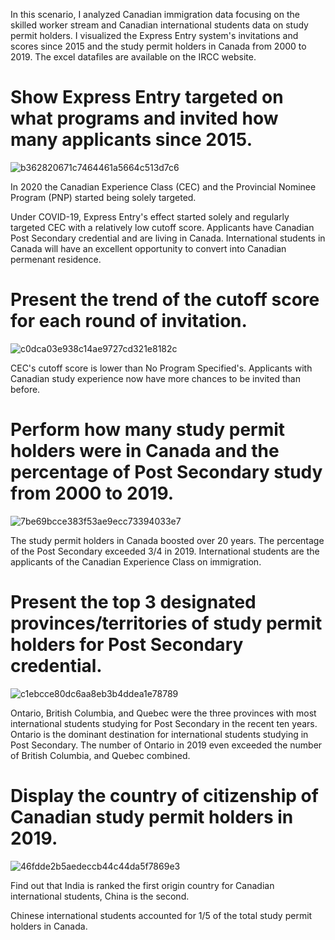 In this scenario, I analyzed Canadian immigration data focusing on the skilled worker stream and Canadian international students data on study permit holders. I visualized the Express Entry system's invitations and scores since 2015 and the study permit holders in Canada from 2000 to 2019. The excel datafiles are available on the IRCC website. 

# Show Express Entry targeted on what programs and invited how many applicants since 2015.

![b362820671c7464461a5664c513d7c6](https://user-images.githubusercontent.com/72532551/105650227-18839200-5e81-11eb-94ea-b802d059d956.png)

In 2020 the Canadian Experience Class (CEC) and the Provincial Nominee Program (PNP) started being solely targeted. 

Under COVID-19, Express Entry's effect started solely and regularly targeted CEC with a relatively low cutoff score. Applicants have Canadian Post Secondary credential and are living in Canada. International students in Canada will have an excellent opportunity to convert into Canadian permenant residence.

# Present the trend of the cutoff score for each round of invitation. 

![c0dca03e938c14ae9727cd321e8182c](https://user-images.githubusercontent.com/72532551/105650241-2507ea80-5e81-11eb-9da5-2349438025cf.png)

CEC's cutoff score is lower than No Program Specified's. Applicants with Canadian study experience now have more chances to be invited than before.

# Perform how many study permit holders were in Canada and the percentage of Post Secondary study from 2000 to 2019.

![7be69bcce383f53ae9ecc73394033e7](https://user-images.githubusercontent.com/72532551/105650252-33560680-5e81-11eb-9e77-098923f3f081.png)

The study permit holders in Canada boosted over 20 years. The percentage of the Post Secondary exceeded 3/4 in 2019. International students are the applicants of the Canadian Experience Class on immigration.

# Present the top 3 designated provinces/territories of study permit holders for Post Secondary credential.

![c1ebcce80dc6aa8eb3b4ddea1e78789](https://user-images.githubusercontent.com/72532551/105650260-3f41c880-5e81-11eb-8c3f-3da7b42e8bd5.png)

Ontario, British Columbia, and Quebec were the three provinces with most international students studying for Post Secondary in the recent ten years. Ontario is the dominant destination for international students studying in Post Secondary. The number of Ontario in 2019 even exceeded the number of British Columbia, and Quebec combined.

# Display the country of citizenship of Canadian study permit holders in 2019.

![46fdde2b5aedeccb44c44da5f7869e3](https://user-images.githubusercontent.com/72532551/105650271-48329a00-5e81-11eb-9046-2ff7c1dac7e6.png)

Find out that India is ranked the first origin country for Canadian international students, China is the second.     

Chinese international students accounted for 1/5 of the total study permit holders in Canada. 
